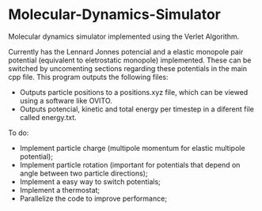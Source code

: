 # Molecular-Dynamics-Simulator
Molecular dynamics simulator implemented using the Verlet Algorithm.

Currently has the Lennard Jonnes potencial and a elastic monopole pair potential (equivalent to eletrostatic monopole) implemented. These can be switched by uncomenting sections regarding these potentials in the main cpp file.
This program outputs the following files:
- Outputs particle positions to a positions.xyz file, which can be viewed using a software like OVITO.
- Outputs potencial, kinetic and total energy per timestep in a diferent file called energy.txt.




To do:
- Implement particle charge (multipole momentum for elastic multipole potential);
- Implement particle rotation (important for potentials that depend on angle between two particle directions);
- Implement a easy way to switch potentials;
- Implement a thermostat;
- Parallelize the code to improve performance;

